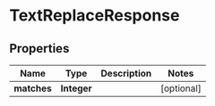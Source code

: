 
# TextReplaceResponse

## Properties
Name | Type | Description | Notes
------------ | ------------- | ------------- | -------------
**matches** | **Integer** |  |  [optional]



